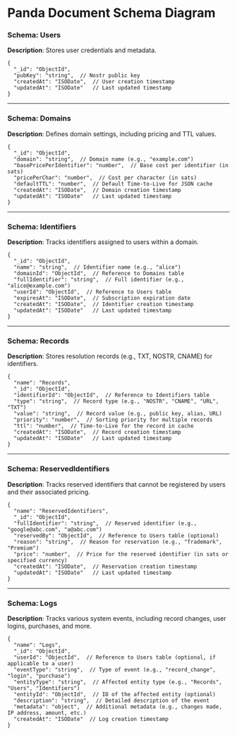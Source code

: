 # Panda Document Schema Diagram

### **Schema: Users**  
**Description**: Stores user credentials and metadata.  
```jsonc
{
  "_id": "ObjectId",
  "pubKey": "string",  // Nostr public key
  "createdAt": "ISODate",  // User creation timestamp
  "updatedAt": "ISODate"   // Last updated timestamp
}
```

---

### **Schema: Domains**  
**Description**: Defines domain settings, including pricing and TTL values.  
```jsonc
{
  "_id": "ObjectId",
  "domain": "string",  // Domain name (e.g., "example.com")
  "basePricePerIdentifier": "number",  // Base cost per identifier (in sats)
  "pricePerChar": "number",  // Cost per character (in sats)
  "defaultTTL": "number",  // Default Time-to-Live for JSON cache
  "createdAt": "ISODate",  // Domain creation timestamp
  "updatedAt": "ISODate"   // Last updated timestamp
}
```

---

### **Schema: Identifiers**  
**Description**: Tracks identifiers assigned to users within a domain.  
```jsonc
{
  "_id": "ObjectId",
  "name": "string",  // Identifier name (e.g., "alice")
  "domainId": "ObjectId",  // Reference to Domains table
  "fullIdentifier": "string",  // Full identifier (e.g., "alice@example.com")
  "userId": "ObjectId",  // Reference to Users table
  "expiresAt": "ISODate",  // Subscription expiration date
  "createdAt": "ISODate",  // Identifier creation timestamp
  "updatedAt": "ISODate"   // Last updated timestamp
}
```

---

### **Schema: Records**  
**Description**: Stores resolution records (e.g., TXT, NOSTR, CNAME) for identifiers.  
```jsonc
{
  "name": "Records",
  "_id": "ObjectId",
  "identifierId": "ObjectId",  // Reference to Identifiers table
  "type": "string",  // Record type (e.g., "NOSTR", "CNAME", "URL", "TXT")
  "value": "string",  // Record value (e.g., public key, alias, URL)
  "priority": "number",  // Sorting priority for multiple records
  "ttl": "number",  // Time-to-Live for the record in cache
  "createdAt": "ISODate",  // Record creation timestamp
  "updatedAt": "ISODate"   // Last updated timestamp
}
```

---

### **Schema: ReservedIdentifiers**  
**Description**: Tracks reserved identifiers that cannot be registered by users and their associated pricing.  
```jsonc
{
  "name": "ReservedIdentifiers",
  "_id": "ObjectId",
  "fullIdentifier": "string",  // Reserved identifier (e.g., "google@abc.com", "a@abc.com")
  "reservedBy": "ObjectId",  // Reference to Users table (optional)
  "reason": "string",  // Reason for reservation (e.g., "Trademark", "Premium")
  "price": "number",  // Price for the reserved identifier (in sats or specified currency)
  "createdAt": "ISODate",  // Reservation creation timestamp
  "updatedAt": "ISODate"   // Last updated timestamp
}
```

---

### **Schema: Logs**  
**Description**: Tracks various system events, including record changes, user logins, purchases, and more.  
```jsonc
{
  "name": "Logs",
  "_id": "ObjectId",
  "userId": "ObjectId",  // Reference to Users table (optional, if applicable to a user)
  "eventType": "string",  // Type of event (e.g., "record_change", "login", "purchase")
  "entityType": "string",  // Affected entity type (e.g., "Records", "Users", "Identifiers")
  "entityId": "ObjectId",  // ID of the affected entity (optional)
  "description": "string",  // Detailed description of the event
  "metadata": "object",  // Additional metadata (e.g., changes made, IP address, amount, etc.)
  "createdAt": "ISODate"  // Log creation timestamp
}
```
